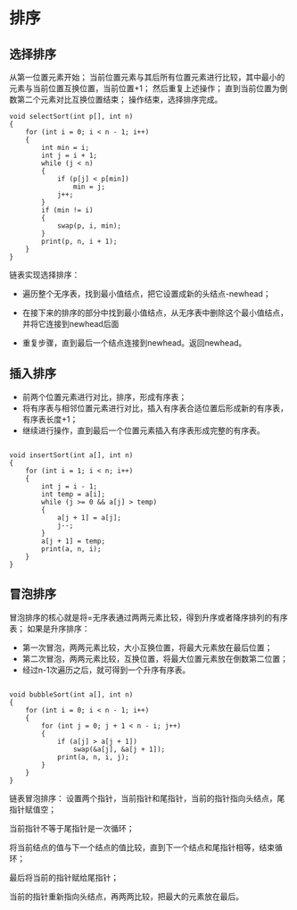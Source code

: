# 排序
## 选择排序

从第一位置元素开始；
当前位置元素与其后所有位置元素进行比较，其中最小的元素与当前位置互换位置，当前位置+1；
然后重复上述操作；
直到当前位置为倒数第二个元素对比互换位置结束；
操作结束，选择排序完成。
```
void selectSort(int p[], int n)
{
    for (int i = 0; i < n - 1; i++) 
    {
        int min = i;
        int j = i + 1;
        while (j < n) 
        {
            if (p[j] < p[min])
                min = j;
            j++;
        }
        if (min != i) 
        {
            swap(p, i, min);
        }
        print(p, n, i + 1);
    }
}
```
链表实现选择排序：
- 遍历整个无序表，找到最小值结点，把它设置成新的头结点-newhead；

- 在接下来的排序的部分中找到最小值结点，从无序表中删除这个最小值结点，并将它连接到newhead后面
- 重复步骤，直到最后一个结点连接到newhead。返回newhead。


## 插入排序
- 前两个位置元素进行对比，排序，形成有序表；
- 将有序表与相邻位置元素进行对比，插入有序表合适位置后形成新的有序表，有序表长度+1；
- 继续进行操作，直到最后一个位置元素插入有序表形成完整的有序表。
```

void insertSort(int a[], int n)
{
    for (int i = 1; i < n; i++) 
    {
        int j = i - 1;
        int temp = a[i];
        while (j >= 0 && a[j] > temp)
        {
            a[j + 1] = a[j];
            j--;
        }
        a[j + 1] = temp;
        print(a, n, i);
    }
}
```
## 冒泡排序
冒泡排序的核心就是将=无序表通过两两元素比较，得到升序或者降序排列的有序表；
如果是升序排序：
- 第一次冒泡，两两元素比较，大小互换位置，将最大元素放在最后位置；
- 第二次冒泡，两两元素比较，互换位置，将最大位置元素放在倒数第二位置；
- 经过n-1次遍历之后，就可得到一个升序有序表。

```

void bubbleSort(int a[], int n) 
{
    for (int i = 0; i < n - 1; i++) 
    {
        for (int j = 0; j + 1 < n - i; j++) 
        {
            if (a[j] > a[j + 1])
                swap(&a[j], &a[j + 1]);
            print(a, n, i, j);
        }
    }
}
```
链表冒泡排序：
设置两个指针，当前指针和尾指针，当前的指针指向头结点，尾指针赋值空；

当前指针不等于尾指针是一次循环；

将当前结点的值与下一个结点的值比较，直到下一个结点和尾指针相等，结束循环；

最后将当前的指针赋给尾指针；

当前的指针重新指向头结点，再两两比较，把最大的元素放在最后。